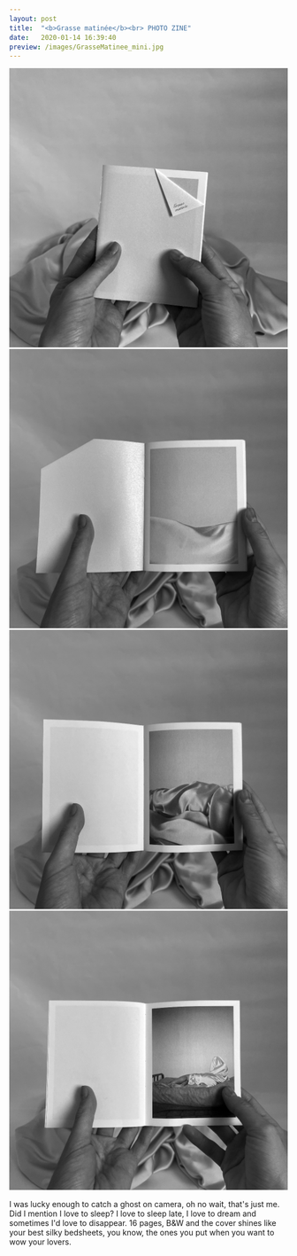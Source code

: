 ```yaml
---
layout: post
title:  "<b>Grasse matinée</b><br> PHOTO ZINE"
date:   2020-01-14 16:39:40
preview: /images/GrasseMatinee_mini.jpg
---
```


<div class="row">

<div class="column">
<img src="/images/TaniaManzanal_GrasseMatinee1.jpg" alt="drawing">

</div>

<div class="column">
<img src="/images/TaniaManzanal_GrasseMatinee2.jpg" alt="drawing">

</div></div>

<div class="row">
<div class="column">
<img src="/images/TaniaManzanal_GrasseMatinee3.jpg" alt="drawing">

</div>

<div class="column">
<img src="/images/TaniaManzanal_GrasseMatinee4.jpg" alt="drawing">

</div></div>

I was lucky enough to catch a ghost on camera, oh no wait, that's just me. Did I mention I love to sleep? I love to sleep late, I love to dream and sometimes I'd love to disappear. 16 pages, B&W and the cover shines like your best silky bedsheets, you know, the ones you put when you want to wow your lovers.
